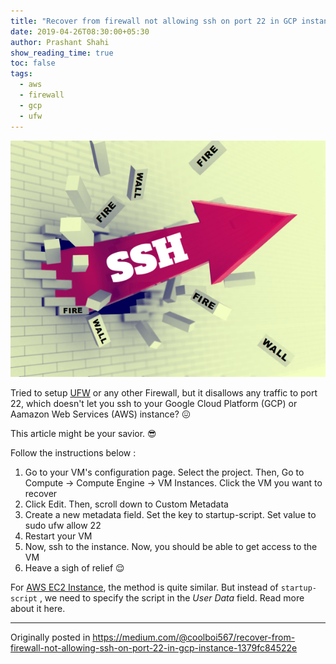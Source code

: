 ```yaml
---
title: "Recover from firewall not allowing ssh on port 22 in GCP instance"
date: 2019-04-26T08:30:00+05:30
author: Prashant Shahi
show_reading_time: true
toc: false
tags:
  - aws
  - firewall
  - gcp
  - ufw
---
```


![SSH Firewall](/images/ssh-firewall.png)

Tried to setup [UFW](https://help.ubuntu.com/community/UFW) or any other Firewall,
but it disallows any traffic to port 22, which doesn't let you ssh to your Google
Cloud Platform (GCP) or Aamazon Web Services (AWS) instance? 😖

This article might be your savior. 😎

Follow the instructions below :

1. Go to your VM's configuration page. Select the project. Then, Go to Compute ->
Compute Engine -> VM Instances. Click the VM you want to recover
2. Click Edit. Then, scroll down to Custom Metadata
3. Create a new metadata field. Set the key to startup-script. Set value to sudo ufw allow 22
4. Restart your VM
5. Now, ssh to the instance. Now, you should be able to get access to the VM
6. Heave a sigh of relief 😌

For [AWS EC2 Instance](https://aws.amazon.com/), the method is quite similar. But instead of
`startup-script` , we need to specify the script in the _User Data_ field. Read more about it here.

---

Originally posted in https://medium.com/@coolboi567/recover-from-firewall-not-allowing-ssh-on-port-22-in-gcp-instance-1379fc84522e
